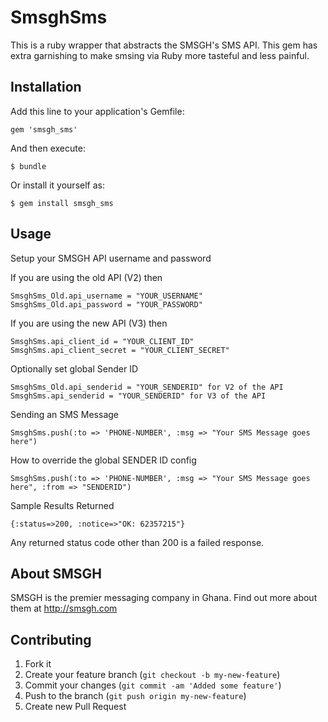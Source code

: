 # SmsghSms

This is a ruby wrapper that abstracts the SMSGH's SMS API. This gem has extra garnishing to make smsing via Ruby more tasteful and less painful.

## Installation

Add this line to your application's Gemfile:

    gem 'smsgh_sms'

And then execute:

    $ bundle

Or install it yourself as:

    $ gem install smsgh_sms

## Usage

Setup your SMSGH API username and password

If you are using the old API (V2) then

	SmsghSms_Old.api_username = "YOUR_USERNAME"
	SmsghSms_Old.api_password = "YOUR_PASSWORD"

If you are using the new API (V3) then

	SmsghSms.api_client_id = "YOUR_CLIENT_ID"
	SmsghSms.api_client_secret = "YOUR_CLIENT_SECRET"
	
Optionally set global Sender ID

	SmsghSms_Old.api_senderid = "YOUR_SENDERID" for V2 of the API
	SmsghSms.api_senderid = "YOUR_SENDERID" for V3 of the API
	
Sending an SMS Message

	SmsghSms.push(:to => 'PHONE-NUMBER', :msg => "Your SMS Message goes here")
	
How to override the global SENDER ID config

	SmsghSms.push(:to => 'PHONE-NUMBER', :msg => "Your SMS Message goes here", :from => "SENDERID")
	
Sample Results Returned

	{:status=>200, :notice=>"OK: 62357215"}
	
Any returned status code other than 200 is a failed response.

## About SMSGH

SMSGH is the premier messaging company in Ghana. Find out more about them at http://smsgh.com

## Contributing

1. Fork it
2. Create your feature branch (`git checkout -b my-new-feature`)
3. Commit your changes (`git commit -am 'Added some feature'`)
4. Push to the branch (`git push origin my-new-feature`)
5. Create new Pull Request
